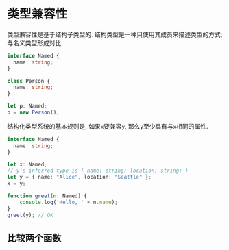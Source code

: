 # 类型兼容性

类型兼容性是基于结构子类型的. 结构类型是一种只使用其成员来描述类型的方式; 与名义类型形成对比.

```ts
interface Named {
  name: string;
}

class Person {
  name: string;
}

let p: Named;
p = new Person();
```

结构化类型系统的基本规则是, 如果`x`要兼容`y`, 那么`y`至少具有与`x`相同的属性.

```ts
interface Named {
  name: string;
}

let x: Named;
// y's inferred type is { name: string; location: string; }
let y = { name: "Alice", location: "Seattle" };
x = y;

function greet(n: Named) {
    console.log('Hello, ' + n.name);
}
greet(y); // OK
```

## 比较两个函数

